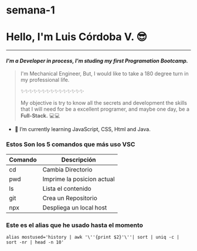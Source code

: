 # semana-1
# Hello, I'm Luis Córdoba V. 😎
________________________________________________________________________________
#### _I'm a Developer in process, I'm studing my first Programation Bootcamp._    

> I'm Mechanical Engineer, But, I would like to take a 180 degree turn in my professional life.
>
>✨✨✨✨✨✨✨✨✨✨✨✨✨✨✨
>
> My objective is try to know all the secrets and development the skills that I will need for be a excellent programer, and maybe one day, be a **Full-Stack.** 💻💻

- 🌱 I’m currently learning JavaScript, CSS, Html and Java.

### Estos Son los 5 comandos que más uso VSC

| Comando | Descripción                |
|---------|----------------------------|
| cd      | Cambia Directorio          |
| pwd     | Imprime la posicion actual |
| ls      | Lista el contenido         |
| git     | Crea un Repositorio        |
| npx     | Despliega un local host    |

### Este es el alias que he usado hasta el momento
```
alias mostused='history | awk '\''{print $2}'\''| sort | uniq -c | sort -nr | head -n 10'
```         